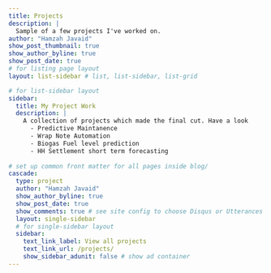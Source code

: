 ```yaml
---
title: Projects
description: |
  Sample of a few projects I've worked on.
author: "Hamzah Javaid"
show_post_thumbnail: true
show_author_byline: true
show_post_date: true
# for listing page layout
layout: list-sidebar # list, list-sidebar, list-grid

# for list-sidebar layout
sidebar: 
  title: My Project Work
  description: |
    A collection of projects which made the final cut. Have a look 
      - Predictive Maintanence
      - Wrap Note Automation
      - Biogas Fuel level prediction
      - HH Settlement short term forecasting
    
# set up common front matter for all pages inside blog/
cascade:
  type: project
  author: "Hamzah Javaid"
  show_author_byline: true
  show_post_date: true
  show_comments: true # see site config to choose Disqus or Utterances
  layout: single-sidebar
  # for single-sidebar layout
  sidebar:
    text_link_label: View all projects
    text_link_url: /projects/
    show_sidebar_adunit: false # show ad container
---
```

